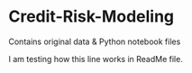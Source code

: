 # Credit-Risk-Modeling
Contains original data &amp; Python notebook files

I am testing how this line works in ReadMe file.
